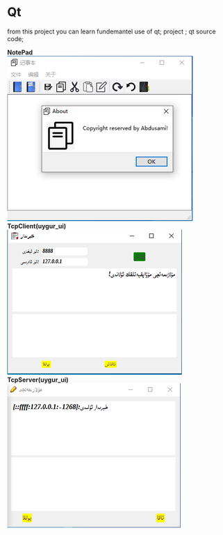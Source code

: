 # Qt
from this project you can learn fundemantel use of qt;
project ; qt source code;

**NotePad**<br/>
![Alt text](https://github.com/abdu-uy/Qt/blob/main/1.PNG)
<br/>
**TcpClient(uygur_ui)**<br/>
![Alt text](https://github.com/abdu-uy/Qt/blob/main/2.PNG)
<br/>
**TcpServer(uygur_ui)**<br/>
![Alt text](https://github.com/abdu-uy/Qt/blob/main/3.PNG)
